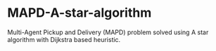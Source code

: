 # MAPD-A-star-algorithm
Multi-Agent Pickup and Delivery (MAPD) problem solved using A star algorithm with Dijkstra based heuristic.
